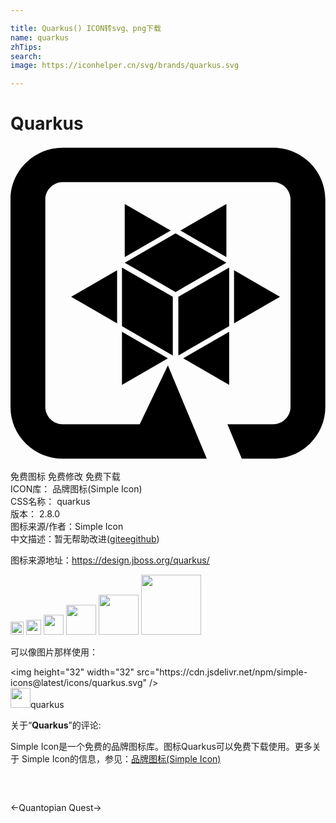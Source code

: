```yaml
---

title: Quarkus() ICON转svg、png下载
name: quarkus
zhTips: 
search: 
image: https://iconhelper.cn/svg/brands/quarkus.svg

---
```


# Quarkus  <small style="font-size: 60%;font-weight: 100"></small>

<div id="svg" class="svg-wrap">
<svg role="img" viewBox="0 0 24 24" xmlns="http://www.w3.org/2000/svg"><title>Quarkus icon</title><path d="M12.788 15.963l3.872-2.236v-4.47l-3.872 2.235v4.471zm.37.214L16.66 18.2v-4.043l-3.502 2.021zm3.291-7.714V4.42L12.947 6.44l3.502 2.022zm-3.872-1.808L8.704 8.891l3.873 2.236 3.872-2.236-3.872-2.236zm-.371-.214L8.704 4.42v4.043l3.502-2.022zm4.825 3.03v4.042l3.501-2.021-3.501-2.022zm-4.665 6.492v-4.471L8.494 9.256v4.471l3.872 2.236zM8.123 9.47L4.62 11.492l3.502 2.021V9.47zm.37 4.686v4.043l3.502-2.022-3.501-2.021z M20.007.134H3.979C1.79.134 0 1.902 0 4.064v15.832c0 2.161 1.79 3.93 3.979 3.93h10.976l-2.962-7.108-2.15 4.488H3.98c-.72 0-1.327-.6-1.327-1.31V4.064c0-.71.608-1.31 1.327-1.31h16.028c.719 0 1.327.6 1.327 1.31v15.832c0 .71-.608 1.31-1.327 1.31h-3.478l1.092 2.62h2.386c2.188 0 3.979-1.769 3.979-3.93V4.064c0-2.162-1.79-3.93-3.979-3.93z"/></svg>
</div>
<detail full-name='quarkus'></detail>

<div class="detail-page">
<p>
<span><span class="badge-success badge">免费图标</span> <span class="badge-success badge">免费修改</span>  <span class="badge-success badge">免费下载</span> </span>
<br/>
<span>
ICON库：
<span class="badge-secondary badge">品牌图标(Simple Icon)</span> 
</span>
<br/>
<span>
CSS名称：
<span class="badge-secondary badge">quarkus</span> 
</span>

<br/>
<span>
版本：
<span class="badge-secondary badge">2.8.0</span> 
</span>
<br/>
<span>图标来源/作者：<span class="badge-light badge">Simple Icon</span></span> 
<br/>
<span class="zh-detail">中文描述：暂无<span class="help-link"><span>帮助改进</span>(<a href="https://gitee.com/liuwave/icon-helper/edit/master/json/brands/quarkus.json" target="_blank" rel="noopener noreferrer">gitee</a><a href="https://github.com/liuwave/icon-helper/edit/master/json/brands/quarkus.json" target="_blank" rel="noopener noreferrer">github</a></span>)</span><br/>
</p>
</div><div class="description description alert alert-light"><p>图标来源地址：<a href="https://design.jboss.org/quarkus/" target="_blank" rel="noopener noreferrer">https://design.jboss.org/quarkus/</a></p></div>
<div class="alert alert-dark">
<img height="21" width="21" src="https://cdn.jsdelivr.net/npm/simple-icons@latest/icons/quarkus.svg" />
<img height="24" width="24" src="https://cdn.jsdelivr.net/npm/simple-icons@latest/icons/quarkus.svg" />
<img height="32" width="32" src="https://cdn.jsdelivr.net/npm/simple-icons@latest/icons/quarkus.svg" />
<img height="48" width="48" src="https://cdn.jsdelivr.net/npm/simple-icons@latest/icons/quarkus.svg" />
<img height="64" width="64" src="https://cdn.jsdelivr.net/npm/simple-icons@latest/icons/quarkus.svg" />
<img height="96" width="96" src="https://cdn.jsdelivr.net/npm/simple-icons@latest/icons/quarkus.svg" />

</div>
<div>
  <p>可以像图片那样使用：    
  </p>
  <div class="alert alert-primary" style="font-size: 14px">
    &lt;img height="32" width="32" src="https://cdn.jsdelivr.net/npm/simple-icons@latest/icons/quarkus.svg" /&gt;
    <copy-btn content='<img height="32" width="32" src="https://cdn.jsdelivr.net/npm/simple-icons@latest/icons/quarkus.svg" />'></copy-btn>
  </div>
  <div class="alert alert-secondary">
    <img height="32" width="32" src="https://cdn.jsdelivr.net/npm/simple-icons@latest/icons/quarkus.svg" />quarkus
    <copy-btn content="quarkus" btn-title="复制图标名称"></copy-btn>
  </div>
</div>
<div class="icon-detail__container">
<p>关于“<b>Quarkus</b>”的评论:</p>
</div>
<Vssue title="关于“Quarkus”的评论" />
<div><p>Simple Icon是一个免费的品牌图标库。图标Quarkus可以免费下载使用。更多关于  Simple Icon的信息，参见：<a target="_blank" href="https://iconhelper.cn/brands.html">品牌图标(Simple Icon)</a>
</p></div>


<div style="padding:2rem 0 " class="page-nav"><p class="inner"><span class="prev">←<router-link to="/icon/quantopian.html">Quantopian</router-link></span> <span class="next"><router-link to="/icon/quest.html">Quest</router-link>→</span></p></div>
